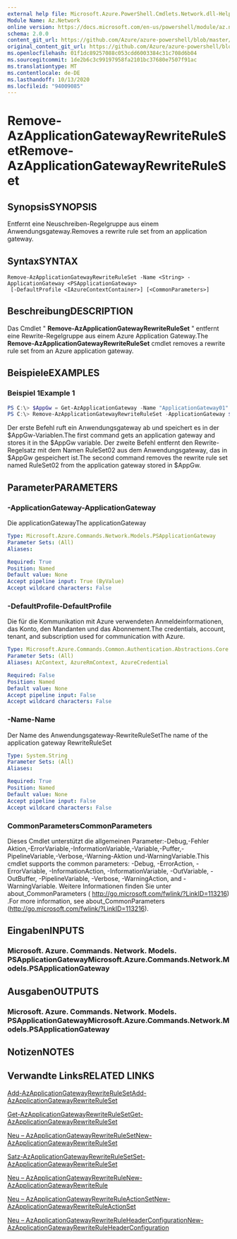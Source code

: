 ```yaml
---
external help file: Microsoft.Azure.PowerShell.Cmdlets.Network.dll-Help.xml
Module Name: Az.Network
online version: https://docs.microsoft.com/en-us/powershell/module/az.network/remove-azapplicationgatewayrewriteruleset
schema: 2.0.0
content_git_url: https://github.com/Azure/azure-powershell/blob/master/src/Network/Network/help/Remove-AzApplicationGatewayRewriteRuleSet.md
original_content_git_url: https://github.com/Azure/azure-powershell/blob/master/src/Network/Network/help/Remove-AzApplicationGatewayRewriteRuleSet.md
ms.openlocfilehash: 01f1dc89257088c053cdd6003384c31c708d6b04
ms.sourcegitcommit: 1de2b6c3c99197958fa2101bc37680e7507f91ac
ms.translationtype: MT
ms.contentlocale: de-DE
ms.lasthandoff: 10/13/2020
ms.locfileid: "94009085"
---
```

# <span data-ttu-id="d24ff-101">Remove-AzApplicationGatewayRewriteRuleSet</span><span class="sxs-lookup"><span data-stu-id="d24ff-101">Remove-AzApplicationGatewayRewriteRuleSet</span></span>

## <span data-ttu-id="d24ff-102">Synopsis</span><span class="sxs-lookup"><span data-stu-id="d24ff-102">SYNOPSIS</span></span>
<span data-ttu-id="d24ff-103">Entfernt eine Neuschreiben-Regelgruppe aus einem Anwendungsgateway.</span><span class="sxs-lookup"><span data-stu-id="d24ff-103">Removes a rewrite rule set from an application gateway.</span></span>

## <span data-ttu-id="d24ff-104">Syntax</span><span class="sxs-lookup"><span data-stu-id="d24ff-104">SYNTAX</span></span>

```
Remove-AzApplicationGatewayRewriteRuleSet -Name <String> -ApplicationGateway <PSApplicationGateway>
 [-DefaultProfile <IAzureContextContainer>] [<CommonParameters>]
```

## <span data-ttu-id="d24ff-105">Beschreibung</span><span class="sxs-lookup"><span data-stu-id="d24ff-105">DESCRIPTION</span></span>
<span data-ttu-id="d24ff-106">Das Cmdlet " **Remove-AzApplicationGatewayRewriteRuleSet** " entfernt eine Rewrite-Regelgruppe aus einem Azure Application Gateway.</span><span class="sxs-lookup"><span data-stu-id="d24ff-106">The **Remove-AzApplicationGatewayRewriteRuleSet** cmdlet removes a rewrite rule set from an Azure application gateway.</span></span>

## <span data-ttu-id="d24ff-107">Beispiele</span><span class="sxs-lookup"><span data-stu-id="d24ff-107">EXAMPLES</span></span>

### <span data-ttu-id="d24ff-108">Beispiel 1</span><span class="sxs-lookup"><span data-stu-id="d24ff-108">Example 1</span></span>
```powershell
PS C:\> $AppGw = Get-AzApplicationGateway -Name "ApplicationGateway01" -ResourceGroupName "ResourceGroup01"
PS C:\> Remove-AzApplicationGatewayRewriteRuleSet -ApplicationGateway $AppGw -Name "RuleSet02"
```

<span data-ttu-id="d24ff-109">Der erste Befehl ruft ein Anwendungsgateway ab und speichert es in der $AppGw-Variablen.</span><span class="sxs-lookup"><span data-stu-id="d24ff-109">The first command gets an application gateway and stores it in the $AppGw variable.</span></span>
<span data-ttu-id="d24ff-110">Der zweite Befehl entfernt den Rewrite-Regelsatz mit dem Namen RuleSet02 aus dem Anwendungsgateway, das in $AppGw gespeichert ist.</span><span class="sxs-lookup"><span data-stu-id="d24ff-110">The second command removes the rewrite rule set named RuleSet02 from the application gateway stored in $AppGw.</span></span>

## <span data-ttu-id="d24ff-111">Parameter</span><span class="sxs-lookup"><span data-stu-id="d24ff-111">PARAMETERS</span></span>

### <span data-ttu-id="d24ff-112">-ApplicationGateway</span><span class="sxs-lookup"><span data-stu-id="d24ff-112">-ApplicationGateway</span></span>
<span data-ttu-id="d24ff-113">Die applicationGateway</span><span class="sxs-lookup"><span data-stu-id="d24ff-113">The applicationGateway</span></span>

```yaml
Type: Microsoft.Azure.Commands.Network.Models.PSApplicationGateway
Parameter Sets: (All)
Aliases:

Required: True
Position: Named
Default value: None
Accept pipeline input: True (ByValue)
Accept wildcard characters: False
```

### <span data-ttu-id="d24ff-114">-DefaultProfile</span><span class="sxs-lookup"><span data-stu-id="d24ff-114">-DefaultProfile</span></span>
<span data-ttu-id="d24ff-115">Die für die Kommunikation mit Azure verwendeten Anmeldeinformationen, das Konto, den Mandanten und das Abonnement.</span><span class="sxs-lookup"><span data-stu-id="d24ff-115">The credentials, account, tenant, and subscription used for communication with Azure.</span></span>

```yaml
Type: Microsoft.Azure.Commands.Common.Authentication.Abstractions.Core.IAzureContextContainer
Parameter Sets: (All)
Aliases: AzContext, AzureRmContext, AzureCredential

Required: False
Position: Named
Default value: None
Accept pipeline input: False
Accept wildcard characters: False
```

### <span data-ttu-id="d24ff-116">-Name</span><span class="sxs-lookup"><span data-stu-id="d24ff-116">-Name</span></span>
<span data-ttu-id="d24ff-117">Der Name des Anwendungsgateway-RewriteRuleSet</span><span class="sxs-lookup"><span data-stu-id="d24ff-117">The name of the application gateway RewriteRuleSet</span></span>

```yaml
Type: System.String
Parameter Sets: (All)
Aliases:

Required: True
Position: Named
Default value: None
Accept pipeline input: False
Accept wildcard characters: False
```

### <span data-ttu-id="d24ff-118">CommonParameters</span><span class="sxs-lookup"><span data-stu-id="d24ff-118">CommonParameters</span></span>
<span data-ttu-id="d24ff-119">Dieses Cmdlet unterstützt die allgemeinen Parameter:-Debug,-Fehler Aktion,-ErrorVariable,-InformationVariable,-Variable,-Puffer,-PipelineVariable,-Verbose,-Warning-Aktion und-WarningVariable.</span><span class="sxs-lookup"><span data-stu-id="d24ff-119">This cmdlet supports the common parameters: -Debug, -ErrorAction, -ErrorVariable, -InformationAction, -InformationVariable, -OutVariable, -OutBuffer, -PipelineVariable, -Verbose, -WarningAction, and -WarningVariable.</span></span> <span data-ttu-id="d24ff-120">Weitere Informationen finden Sie unter about_CommonParameters ( http://go.microsoft.com/fwlink/?LinkID=113216) .</span><span class="sxs-lookup"><span data-stu-id="d24ff-120">For more information, see about_CommonParameters (http://go.microsoft.com/fwlink/?LinkID=113216).</span></span>

## <span data-ttu-id="d24ff-121">Eingaben</span><span class="sxs-lookup"><span data-stu-id="d24ff-121">INPUTS</span></span>

### <span data-ttu-id="d24ff-122">Microsoft. Azure. Commands. Network. Models. PSApplicationGateway</span><span class="sxs-lookup"><span data-stu-id="d24ff-122">Microsoft.Azure.Commands.Network.Models.PSApplicationGateway</span></span>

## <span data-ttu-id="d24ff-123">Ausgaben</span><span class="sxs-lookup"><span data-stu-id="d24ff-123">OUTPUTS</span></span>

### <span data-ttu-id="d24ff-124">Microsoft. Azure. Commands. Network. Models. PSApplicationGateway</span><span class="sxs-lookup"><span data-stu-id="d24ff-124">Microsoft.Azure.Commands.Network.Models.PSApplicationGateway</span></span>

## <span data-ttu-id="d24ff-125">Notizen</span><span class="sxs-lookup"><span data-stu-id="d24ff-125">NOTES</span></span>

## <span data-ttu-id="d24ff-126">Verwandte Links</span><span class="sxs-lookup"><span data-stu-id="d24ff-126">RELATED LINKS</span></span>

[<span data-ttu-id="d24ff-127">Add-AzApplicationGatewayRewriteRuleSet</span><span class="sxs-lookup"><span data-stu-id="d24ff-127">Add-AzApplicationGatewayRewriteRuleSet</span></span>](./Add-AzApplicationGatewayRewriteRuleSet.md)

[<span data-ttu-id="d24ff-128">Get-AzApplicationGatewayRewriteRuleSet</span><span class="sxs-lookup"><span data-stu-id="d24ff-128">Get-AzApplicationGatewayRewriteRuleSet</span></span>](./Get-AzApplicationGatewayRewriteRuleSet.md)

[<span data-ttu-id="d24ff-129">Neu – AzApplicationGatewayRewriteRuleSet</span><span class="sxs-lookup"><span data-stu-id="d24ff-129">New-AzApplicationGatewayRewriteRuleSet</span></span>](./New-AzApplicationGatewayRewriteRuleSet.md)

[<span data-ttu-id="d24ff-130">Satz-AzApplicationGatewayRewriteRuleSet</span><span class="sxs-lookup"><span data-stu-id="d24ff-130">Set-AzApplicationGatewayRewriteRuleSet</span></span>](./Set-AzApplicationGatewayRewriteRuleSet.md)

[<span data-ttu-id="d24ff-131">Neu – AzApplicationGatewayRewriteRule</span><span class="sxs-lookup"><span data-stu-id="d24ff-131">New-AzApplicationGatewayRewriteRule</span></span>](./New-AzApplicationGatewayRewriteRule.md)

[<span data-ttu-id="d24ff-132">Neu – AzApplicationGatewayRewriteRuleActionSet</span><span class="sxs-lookup"><span data-stu-id="d24ff-132">New-AzApplicationGatewayRewriteRuleActionSet</span></span>](./New-AzApplicationGatewayRewriteRuleActionSet.md)

[<span data-ttu-id="d24ff-133">Neu – AzApplicationGatewayRewriteRuleHeaderConfiguration</span><span class="sxs-lookup"><span data-stu-id="d24ff-133">New-AzApplicationGatewayRewriteRuleHeaderConfiguration</span></span>](./New-AzApplicationGatewayRewriteRuleHeaderConfiguration.md)

